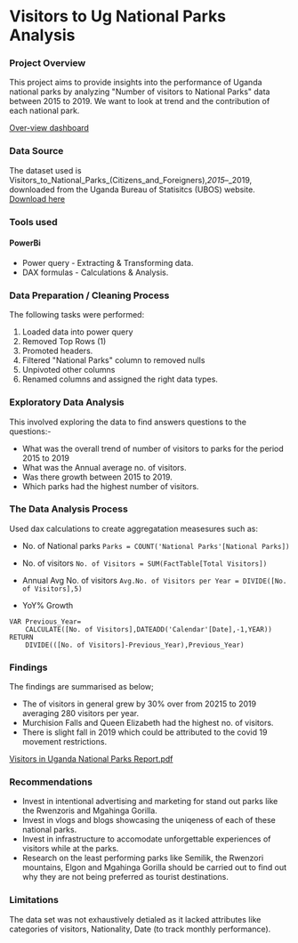 # Visitors to Ug National Parks Analysis

### Project Overview

This project aims to provide insights into the performance of Uganda national parks by analyzing "Number of visitors to National Parks" data
between 2015 to 2019. We want to look at trend and the contribution of each national park.

[Over-view dashboard](https://github.com/user-attachments/assets/395211bb-8ed2-4a6c-9801-cb060c54c40a)


### Data Source

The dataset used is Visitors_to_National_Parks_(Citizens_and_Foreigners),_2015_–_2019, downloaded from the Uganda Bureau of Statisitcs (UBOS) website.
[Download here](https://www.ubos.org/wp-content/uploads/statistics/Visitors_to_National_Parks_(Citizens_and_Foreigners),_2015_%E2%80%93_2019.xlsx)


### Tools used

#### PowerBi

- Power query - Extracting & Transforming data.
- DAX formulas - Calculations & Analysis.

### Data Preparation / Cleaning Process

The following tasks were performed:

1. Loaded data into power query
2. Removed Top Rows (1)
3. Promoted headers.
4. Filtered "National Parks" column to removed nulls
5. Unpivoted other columns
6. Renamed columns and assigned the right data types.

### Exploratory Data Analysis

This involved exploring the data to find answers questions to the questions:-
- What was the overall trend of number of visitors to parks for the period 2015 to 2019
- What was the Annual average no. of visitors.
- Was there growth between 2015 to 2019.
- Which parks had the highest number of visitors.

### The Data Analysis Process
Used dax calculations to create aggregatation measesures such as:

- No. of National parks
```Parks = COUNT('National Parks'[National Parks])```

-  No. of visitors
```No. of Visitors = SUM(FactTable[Total Visitors])```

- Annual Avg No. of visitors
```Avg.No. of Visitors per Year = DIVIDE([No. of Visitors],5)```

- YoY% Growth
```YoY% Change = 
VAR Previous_Year=
    CALCULATE([No. of Visitors],DATEADD('Calendar'[Date],-1,YEAR))
RETURN
    DIVIDE(([No. of Visitors]-Previous_Year),Previous_Year)
```

### Findings

The findings are summarised as below;

- The of visitors in general grew by 30% over from 20215 to 2019 averaging 280 visitors per year.
- Murchision Falls and Queen Elizabeth had the highest no. of visitors.
- There is slight fall in 2019 which could be attributed to the covid 19 movement restrictions.

[Visitors in Uganda National Parks Report.pdf](https://github.com/user-attachments/files/20188549/Visitors.in.Uganda.National.Parks.Report.pdf)

### Recommendations

- Invest in intentional advertising and marketing for stand out parks like the Rwenzoris and Mgahinga Gorilla.
- Invest in vlogs and blogs showcasing the uniqeness of each of these national parks.
- Invest in infrastructure to accomodate unforgettable experiences of visitors while at the parks.
- Research on the least performing parks like Semilik, the Rwenzori mountains, Elgon and Mgahinga Gorilla should be carried out to find out why they are not being preferred as tourist destinations.

### Limitations
The data set was not exhaustively detialed as it lacked attributes like categories of visitors, Nationality, Date (to track monthly performance).
